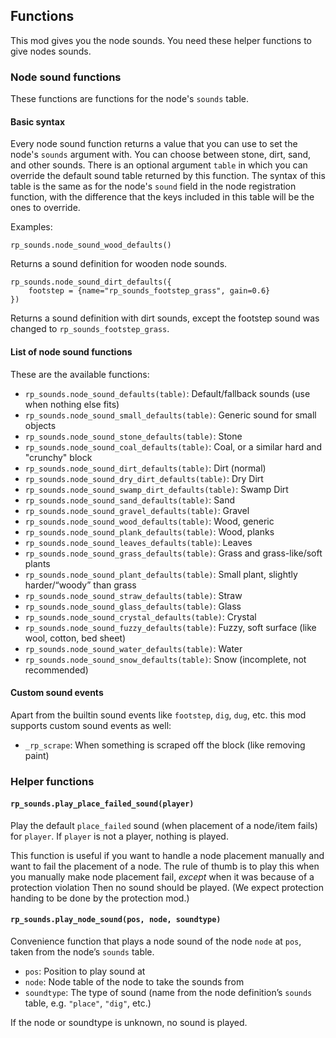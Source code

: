 ## Functions

This mod gives you the node sounds. You need these helper
functions to give nodes sounds.

### Node sound functions

These functions are functions for the node's `sounds` table.

#### Basic syntax

Every node sound function returns a value that you can use to set the node's
`sounds` argument with. You can choose between stone, dirt, sand,
and other sounds. There is an optional argument `table` in which
you can override the default sound table returned by this
function. The syntax of this table is the same as for the node's
`sound` field in the node registration function, with the difference
that the keys included in this table will be the ones to override.

Examples:

    rp_sounds.node_sound_wood_defaults()

Returns a sound definition for wooden node sounds.



    rp_sounds.node_sound_dirt_defaults({
        footstep = {name="rp_sounds_footstep_grass", gain=0.6}
    })

Returns a sound definition with dirt sounds, except the footstep
sound was changed to `rp_sounds_footstep_grass`.


#### List of node sound functions

These are the available functions:

* `rp_sounds.node_sound_defaults(table)`: Default/fallback sounds (use when nothing else fits)
* `rp_sounds.node_sound_small_defaults(table)`: Generic sound for small objects
* `rp_sounds.node_sound_stone_defaults(table)`: Stone
* `rp_sounds.node_sound_coal_defaults(table)`: Coal, or a similar hard and "crunchy" block
* `rp_sounds.node_sound_dirt_defaults(table)`: Dirt (normal)
* `rp_sounds.node_sound_dry_dirt_defaults(table)`: Dry Dirt
* `rp_sounds.node_sound_swamp_dirt_defaults(table)`: Swamp Dirt
* `rp_sounds.node_sound_sand_defaults(table)`: Sand
* `rp_sounds.node_sound_gravel_defaults(table)`: Gravel
* `rp_sounds.node_sound_wood_defaults(table)`: Wood, generic
* `rp_sounds.node_sound_plank_defaults(table)`: Wood, planks
* `rp_sounds.node_sound_leaves_defaults(table)`: Leaves
* `rp_sounds.node_sound_grass_defaults(table)`: Grass and grass-like/soft plants
* `rp_sounds.node_sound_plant_defaults(table)`: Small plant, slightly harder/“woody” than grass
* `rp_sounds.node_sound_straw_defaults(table)`: Straw
* `rp_sounds.node_sound_glass_defaults(table)`: Glass
* `rp_sounds.node_sound_crystal_defaults(table)`: Crystal
* `rp_sounds.node_sound_fuzzy_defaults(table)`: Fuzzy, soft surface (like wool, cotton, bed sheet)
* `rp_sounds.node_sound_water_defaults(table)`: Water
* `rp_sounds.node_sound_snow_defaults(table)`: Snow (incomplete, not recommended)

#### Custom sound events

Apart from the builtin sound events like `footstep`, `dig`, `dug`, etc. this mod supports
custom sound events as well:

* `_rp_scrape`: When something is scraped off the block (like removing paint)

### Helper functions

#### `rp_sounds.play_place_failed_sound(player)`

Play the default `place_failed` sound (when placement of a node/item fails)
for `player`. If `player` is not a player, nothing is played.

This function is useful if you want to handle a node placement manually
and want to fail the placement of a node. The rule of thumb is to play this
when you manually make node placement fail, *except* when it was because
of a protection violation Then no sound should be played.
(We expect protection handing to be done by the protection mod.)

#### `rp_sounds.play_node_sound(pos, node, soundtype)`

Convenience function that plays a node sound of the node `node`
at `pos`, taken from the node’s `sounds` table.

* `pos`: Position to play sound at
* `node`: Node table of the node to take the sounds from
* `soundtype`: The type of sound (name from the node definition’s `sounds` table, e.g. `"place"`, `"dig"`, etc.)

If the node or soundtype is unknown, no sound is played.
